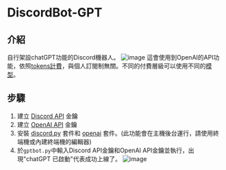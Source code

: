 # DiscordBot-GPT
## 介紹
自行架設chatGPT功能的Discord機器人。
![image](https://github.com/PHW22/DiscordBot-GPT/assets/116903114/5e79ea32-1971-4cbf-bb21-7f44c893c3f7)
這會使用到OpenAI的API功能，依照[tokens計費](https://openai.com/pricing#language-models)，與個人訂閱制無關。不同的付費層級可以使用不同的[模型](https://platform.openai.com/docs/guides/rate-limits?context=tier-free)。


## 步驟
1. 建立 [Discord API](https://discord.com/developers/applications) 金鑰
2. 建立 [OpenAI API](https://openai.com/blog/openai-api) 金鑰
3. 安裝 [discord.py](https://pypi.org/project/discord.py/) 套件和 [openai](https://pypi.org/project/openai/) 套件。(此功能會在主機後台運行，請使用終端機或內建終端機的編輯器)
4. 於`gptbot.py`中輸入Discord API金鑰和OpenAI API金鑰並執行，出現"chatGPT 已啟動"代表成功上線了。
   ![image](https://github.com/PHW22/DiscordBot-GPT/assets/116903114/c1fa8593-8a1c-4fad-b096-2aea686f0211)


